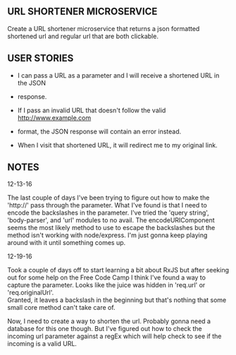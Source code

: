 URL SHORTENER MICROSERVICE
---------------------------
Create a URL shortener microservice that returns a json formatted shortened
url and regular url that are both clickable.

USER STORIES
------------
* I can pass a URL as a parameter and I will receive a shortened URL in the JSON
* response.
 
* If I pass an invalid URL that doesn't follow the valid http://www.example.com 
* format, the JSON response will contain an error instead.

* When I visit that shortened URL, it will redirect me to my original link.

NOTES
-----

12-13-16

The last couple of days I've been trying to figure out how to make the 'http://'
pass through the parameter.  What I've found is that I need to encode the 
backslashes in the parameter.  I've tried the 'query string', 'body-parser', and 
'url' modules to no avail.  The encodeURIComponent seems the most likely method
to use to escape the backslashes but the method isn't working with node/express.
I'm just gonna keep playing around with it until something comes up.

12-19-16

Took a couple of days off to start learning a bit about RxJS but after seeking 
out for some help on the Free Code Camp I think I've found a way to capture the
parameter.  Looks like the juice was hidden in 'req.url' or 'req.originalUrl'.  
Granted, it leaves a backslash in the beginning but that's nothing that some
small core method can't take care of.

Now, I need to create a way to shorten the url.  Probably gonna need a database
for this one though.  But I've figured out how to check the incoming url 
parameter against a regEx which will help check to see if the incoming is a
valid URL.